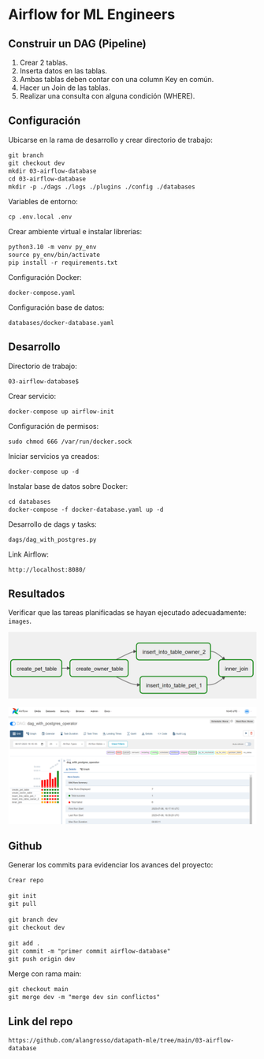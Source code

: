 # **Airflow for ML Engineers**

## **Construir un DAG (Pipeline)**

1. Crear 2 tablas.
2. Inserta datos en las tablas.
3. Ambas tablas deben contar con una column Key en común.
4. Hacer un Join de las tablas.
5. Realizar una consulta con alguna condición (WHERE).

## **Configuración**

Ubicarse en la rama de desarrollo y crear directorio de trabajo:

    git branch
    git checkout dev
    mkdir 03-airflow-database
    cd 03-airflow-database
    mkdir -p ./dags ./logs ./plugins ./config ./databases

Variables de entorno:

    cp .env.local .env

Crear ambiente virtual e instalar librerias:

    python3.10 -m venv py_env
    source py_env/bin/activate
    pip install -r requirements.txt
    
Configuración Docker:

    docker-compose.yaml

Configuración base de datos:

    databases/docker-database.yaml

## **Desarrollo**

Directorio de trabajo:

    03-airflow-database$

Crear servicio:

    docker-compose up airflow-init

Configuración de permisos:

    sudo chmod 666 /var/run/docker.sock

Iniciar servicios ya creados:

    docker-compose up -d
    
Instalar base de datos sobre Docker:

    cd databases
    docker-compose -f docker-database.yaml up -d

Desarrollo de dags y tasks:

    dags/dag_with_postgres.py

Link Airflow:

    http://localhost:8080/

## **Resultados**

Verificar que las tareas planificadas se hayan ejecutado adecuadamente: `images`.

![](https://github.com/alangrosso/datapath-mle/blob/dev/03-airflow-database/images/01_dag.PNG)

![](https://github.com/alangrosso/datapath-mle/blob/dev/03-airflow-database/images/02_output.PNG) 

## **Github**

Generar los commits para evidenciar los avances del proyecto:

    Crear repo

    git init
    git pull

    git branch dev
    git checkout dev

    git add .
    git commit -m "primer commit airflow-database"
    git push origin dev

Merge con rama main:

    git checkout main
    git merge dev -m "merge dev sin conflictos"

## **Link del repo**

    https://github.com/alangrosso/datapath-mle/tree/main/03-airflow-database
    